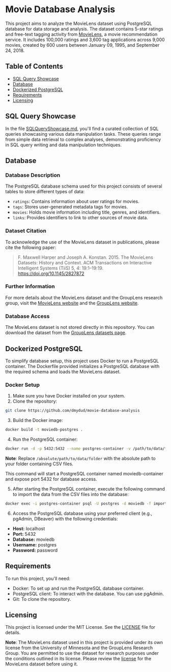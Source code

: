 # Movie Database Analysis

This project aims to analyze the MovieLens dataset using PostgreSQL database for data storage and analysis. The dataset contains 5-star ratings and free-text tagging activity from [MovieLens](http://movielens.org), a movie recommendation service. It includes 100,000 ratings and 3,600 tag applications across 9,000 movies, created by 600 users between January 09, 1995, and September 24, 2018.

## Table of Contents
- [SQL Query Showcase](#sql-query-showcase)
- [Database](#database)
- [Dockerized PostgreSQL](#dockerized-postgresql)
- [Requirements](#requirements)
- [Licensing](#licensing)

## SQL Query Showcase

In the file [SQLQueryShowcase.md](SQLQueryShowcase.md), you'll find a curated collection of SQL queries showcasing various data manipulation tasks. These queries range from simple data retrieval to complex analyses, demonstrating proficiency in SQL query writing and data manipulation techniques.

## Database

### Database Description

The PostgreSQL database schema used for this project consists of several tables to store different types of data:

- `ratings`: Contains information about user ratings for movies.
- `tags`: Stores user-generated metadata tags for movies.
- `movies`: Holds movie information including title, genres, and identifiers.
- `links`: Provides identifiers to link to other sources of movie data.

### Dataset Citation

To acknowledge the use of the MovieLens dataset in publications, please cite the following paper:

> F. Maxwell Harper and Joseph A. Konstan. 2015. The MovieLens Datasets: History and Context. ACM Transactions on Interactive Intelligent Systems (TiiS) 5, 4: 19:1–19:19. <https://doi.org/10.1145/2827872>

### Further Information

For more details about the MovieLens dataset and the GroupLens research group, visit the [MovieLens website](http://movielens.org) and the [GroupLens website](https://grouplens.org/).

### Database Access

The MovieLens dataset is not stored directly in this repository. You can download the dataset from the [GroupLens datasets page](https://grouplens.org/datasets/).

## Dockerized PostgreSQL

To simplify database setup, this project uses Docker to run a PostgreSQL container. The Dockerfile provided initializes a PostgreSQL database with the required schema and loads the MovieLens dataset.

### Docker Setup

1. Make sure you have Docker installed on your system.
2. Clone the repository:
```bash
git clone https://github.com/dmydud/movie-database-analysis
```
3. Build the Docker image:
```bash 
docker build -t moviedb-postgres .
```
4. Run the PostgreSQL container:
```bash 
docker run -d -p 5432:5432 --name postgres-container -v /path/to/data/folder:/data moviedb-postgres
```

**Note**: Replace `/absolute/path/to/data/folder` with the absolute path to your folder containing CSV files.

This command will start a PostgreSQL container named moviedb-container and expose port 5432 for database access.

5. After starting the PostgreSQL container, execute the following command to import the data from the CSV files into the database:
```bash 
docker exec -i postgres-container psql -U postgres -d moviedb -f import-data.sql
```

6. Access the PostgreSQL database using your preferred client (e.g., pgAdmin, DBeaver) with the following credentials:
- **Host:** localhost
- **Port:** 5432
- **Database:** moviedb
- **Username:** postgres
- **Password:** password

## Requirements

To run this project, you'll need:

- Docker: To set up and run the PostgreSQL database container.
- PostgreSQL client: To interact with the database. You can use pgAdmin.
- Git: To clone the repository.

## Licensing

This project is licensed under the MIT License. See the [LICENSE](LICENSE) file for details.

**Note**: The MovieLens dataset used in this project is provided under its own license from the University of Minnesota and the GroupLens Research Group. You are permitted to use the dataset for research purposes under the conditions outlined in its license. Please review the [license](LICENSE_MovieLens) for the MovieLens dataset before using it.